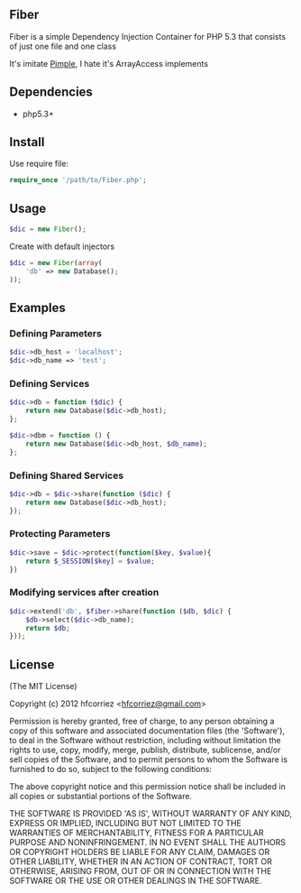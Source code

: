 
## Fiber

Fiber is a simple Dependency Injection Container for PHP 5.3 that consists of just one file and one class

It's imitate [Pimple](https://github.com/fabpot/Pimple), I hate it's ArrayAccess implements

## Dependencies

- php5.3+

## Install

Use require file:

```php
require_once '/path/to/Fiber.php';
```

## Usage

```php
$dic = new Fiber();
```

Create with default injectors

```php
$dic = new Fiber(array(
    'db' => new Database();
));
```

## Examples

### Defining Parameters

```php
$dic->db_host = 'localhost';
$dic->db_name => 'test';
```

### Defining Services

```php
$dic->db = function ($dic) {
    return new Database($dic->db_host);
};

$dic->dbm = function () {
    return new Database($dic->db_host, $db_name);
};
```

### Defining Shared Services

```php
$dic->db = $dic->share(function ($dic) {
    return new Database($dic->db_host);
});
```

### Protecting Parameters

```php
$dic->save = $dic->protect(function($key, $value){
    return $_SESSION[$key] = $value;
})
```

### Modifying services after creation

```php
$dic->extend('db', $fiber->share(function ($db, $dic) {
    $db->select($dic->db_name);
    return $db;
}));
```

## License

(The MIT License)

Copyright (c) 2012 hfcorriez &lt;hfcorriez@gmail.com&gt;

Permission is hereby granted, free of charge, to any person obtaining
a copy of this software and associated documentation files (the
'Software'), to deal in the Software without restriction, including
without limitation the rights to use, copy, modify, merge, publish,
distribute, sublicense, and/or sell copies of the Software, and to
permit persons to whom the Software is furnished to do so, subject to
the following conditions:

The above copyright notice and this permission notice shall be
included in all copies or substantial portions of the Software.

THE SOFTWARE IS PROVIDED 'AS IS', WITHOUT WARRANTY OF ANY KIND,
EXPRESS OR IMPLIED, INCLUDING BUT NOT LIMITED TO THE WARRANTIES OF
MERCHANTABILITY, FITNESS FOR A PARTICULAR PURPOSE AND NONINFRINGEMENT.
IN NO EVENT SHALL THE AUTHORS OR COPYRIGHT HOLDERS BE LIABLE FOR ANY
CLAIM, DAMAGES OR OTHER LIABILITY, WHETHER IN AN ACTION OF CONTRACT,
TORT OR OTHERWISE, ARISING FROM, OUT OF OR IN CONNECTION WITH THE
SOFTWARE OR THE USE OR OTHER DEALINGS IN THE SOFTWARE.
